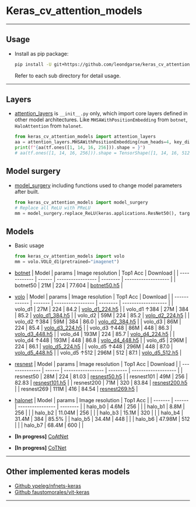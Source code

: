 # Keras_cv_attention_models
***

## Usage
  - Install as pip package:
    ```sh
    pip install -U git+https://github.com/leondgarse/keras_cv_attention_models
    ```
    Refer to each sub directory for detail usage.
***
## Layers
  - [attention_layers](keras_cv_attention_models/attention_layers) is `__init__.py` only, which import core layers defined in other model architectures. Like `MHSAWithPositionEmbedding` from `botnet`, `HaloAttention` from `halonet`.
    ```py
    from keras_cv_attention_models import attention_layers
    aa = attention_layers.MHSAWithPositionEmbedding(num_heads=4, key_dim=128, relative=True)
    print(f"{aa(tf.ones([1, 14, 16, 256])).shape = }")
    # aa(tf.ones([1, 14, 16, 256])).shape = TensorShape([1, 14, 16, 512])
    ```
## Model surgery
  - [model_surgery](keras_cv_attention_models/model_surgery) including functions used to change model parameters after built.
    ```py
    from keras_cv_attention_models import model_surgery
    # Replace all ReLU with PReLU
    mm = model_surgery.replace_ReLU(keras.applications.ResNet50(), target_activation='PReLU')
    ```
## Models
  - Basic usage
    ```py
    from keras_cv_attention_models import volo
    mm = volo.VOLO_d1(pretrained="imagenet")
    ```
  - [botnet](keras_cv_attention_models/botnet)
    | Model        | params | Image  resolution | Top1 Acc | Download            |
    | ------------ | ------ | ----------------- | -------- | ------------------- |
    | botnet50     | 21M    | 224               | 77.604   | [botnet50.h5](https://github.com/leondgarse/keras_cv_attention_models/releases/download/botnet/botnet50.h5)  |

  - [volo](keras_cv_attention_models/volo)
    | Model        | params | Image  resolution | Top1 Acc | Download            |
    | ------------ | ------- | ----------------- | -------- | ------------------- |
    | volo_d1      | 27M     | 224               | 84.2     | [volo_d1_224.h5](https://github.com/leondgarse/keras_cv_attention_models/releases/download/volo/volo_d1_224.h5)  |
    | volo_d1 ↑384 | 27M     | 384               | 85.2     | [volo_d1_384.h5](https://github.com/leondgarse/keras_cv_attention_models/releases/download/volo/volo_d1_384.h5)  |
    | volo_d2      | 59M     | 224               | 85.2     | [volo_d2_224.h5](https://github.com/leondgarse/keras_cv_attention_models/releases/download/volo/volo_d2_224.h5)  |
    | volo_d2 ↑384 | 59M     | 384               | 86.0     | [volo_d2_384.h5](https://github.com/leondgarse/keras_cv_attention_models/releases/download/volo/volo_d2_384.h5)  |
    | volo_d3      | 86M     | 224               | 85.4     | [volo_d3_224.h5](https://github.com/leondgarse/keras_cv_attention_models/releases/download/volo/volo_d3_224.h5)  |
    | volo_d3 ↑448 | 86M     | 448               | 86.3     | [volo_d3_448.h5](https://github.com/leondgarse/keras_cv_attention_models/releases/download/volo/volo_d3_448.h5)  |
    | volo_d4      | 193M    | 224               | 85.7     | [volo_d4_224.h5](https://github.com/leondgarse/keras_cv_attention_models/releases/download/volo/volo_d4_224.h5)  |
    | volo_d4 ↑448 | 193M    | 448               | 86.8     | [volo_d4_448.h5](https://github.com/leondgarse/keras_cv_attention_models/releases/download/volo/volo_d4_448.h5) |
    | volo_d5      | 296M    | 224               | 86.1     | [volo_d5_224.h5](https://github.com/leondgarse/keras_cv_attention_models/releases/download/volo/volo_d5_224.h5) |
    | volo_d5 ↑448 | 296M    | 448               | 87.0     | [volo_d5_448.h5](https://github.com/leondgarse/keras_cv_attention_models/releases/download/volo/volo_d5_448.h5) |
    | volo_d5 ↑512 | 296M    | 512               | 87.1     | [volo_d5_512.h5](https://github.com/leondgarse/keras_cv_attention_models/releases/download/volo/volo_d5_512.h5) |

  - [resnest](keras_cv_attention_models/resnest)
    | Model          | params | Image  resolution | Top1 Acc | Download            |
    | -------------- | ------ | ----------------- | -------- | ------------------- |
    | resnest50      | 28M    | 224               | 81.03    | [resnest50.h5](https://github.com/leondgarse/keras_cv_attention_models/releases/download/resnest/resnest50.h5)  |
    | resnest101     | 49M    | 256               | 82.83    | [resnest101.h5](https://github.com/leondgarse/keras_cv_attention_models/releases/download/resnest/resnest101.h5)  |
    | resnest200     | 71M    | 320               | 83.84    | [resnest200.h5](https://github.com/leondgarse/keras_cv_attention_models/releases/download/resnest/resnest200.h5)  |
    | resnest269     | 111M   | 416               | 84.54    | [resnest269.h5](https://github.com/leondgarse/keras_cv_attention_models/releases/download/resnest/resnest269.h5)  |

  - [halonet](keras_cv_attention_models/halonet)
    | Model   | params | Image resolution | Top1 Acc |
    | ------- | ------ | ---------------- | -------- |
    | halo_b0 | 4.6M   | 256              |          |
    | halo_b1 | 8.8M   | 256              |          |
    | halo_b2 | 11.04M | 256              |          |
    | halo_b3 | 15.1M  | 320              |          |
    | halo_b4 | 31.4M  | 384              | 85.5%    |
    | halo_b5 | 34.4M  | 448              |          |
    | halo_b6 | 47.98M | 512              |          |
    | halo_b7 | 68.4M  | 600              |          |

  - **[In progress]** [CoAtNet](keras_cv_attention_models/coatnet)
  - **[In progress]** [CoTNet](keras_cv_attention_models/cotnet)
***

## Other implemented keras models
  - [Github ypeleg/nfnets-keras](https://github.com/ypeleg/nfnets-keras)
  - [Github faustomorales/vit-keras](https://github.com/faustomorales/vit-keras)
***
